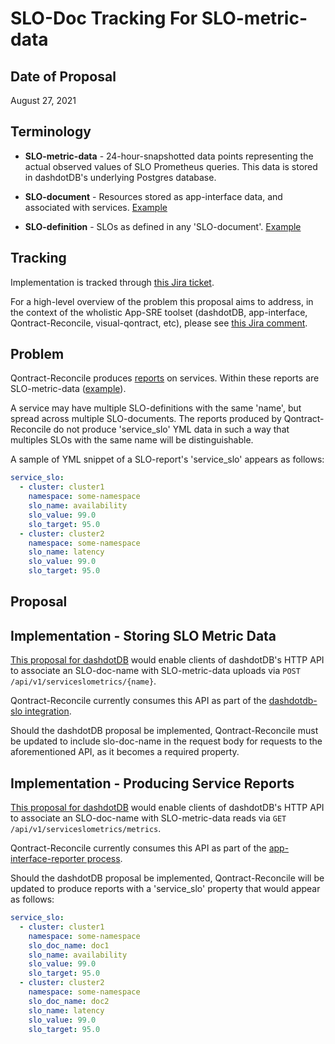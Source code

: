 # SLO-Doc Tracking For SLO-metric-data

## Date of Proposal

August 27, 2021

## Terminology

* **SLO-metric-data** - 24-hour-snapshotted data points representing the actual observed values of SLO Prometheus queries. This data is stored in dashdotDB's underlying Postgres database.

* **SLO-document** - Resources stored as app-interface data, and associated with services. [Example](https://gitlab.cee.redhat.com/service/app-interface/-/blob/32d546477e729e07bf33a46edce8ec44e6009e56/data/services/cincinnati/slo-documents/cincinnati.yml)

* **SLO-definition** - SLOs as defined in any 'SLO-document'. [Example](https://gitlab.cee.redhat.com/service/app-interface/-/blob/32d546477e729e07bf33a46edce8ec44e6009e56/data/services/cincinnati/slo-documents/cincinnati.yml#L13-23)

## Tracking

Implementation is tracked through [this Jira ticket](https://issues.redhat.com/browse/APPSRE-3570).

For a high-level overview of the problem this proposal aims to address, in the context of the wholistic App-SRE toolset (dashdotDB, app-interface, Qontract-Reconcile, visual-qontract, etc), please see [this Jira comment](https://issues.redhat.com/browse/APPSRE-3570?focusedCommentId=18878164&page=com.atlassian.jira.plugin.system.issuetabpanels%3Acomment-tabpanel#comment-18878164).

## Problem

Qontract-Reconcile produces [reports](https://gitlab.cee.redhat.com/service/app-interface/-/tree/master/data/reports) on services. Within these reports are SLO-metric-data ([example](https://gitlab.cee.redhat.com/service/app-interface/-/blob/master/data/reports/ocm/2021-08-01.yml#L128-143)).

A service may have multiple SLO-definitions with the same 'name', but spread across multiple SLO-documents. The reports produced by Qontract-Reconcile do not produce 'service_slo' YML data in such a way that multiples SLOs with the same name will be distinguishable.

A sample of YML snippet of a SLO-report's 'service_slo' appears as follows:
```yml
service_slo:
  - cluster: cluster1
    namespace: some-namespace
    slo_name: availability
    slo_value: 99.0
    slo_target: 95.0
  - cluster: cluster2
    namespace: some-namespace
    slo_name: latency
    slo_value: 99.0
    slo_target: 95.0
```

## Proposal

## Implementation - Storing SLO Metric Data

[This proposal for dashdotDB](https://github.com/app-sre/dashdotdb/pull/51) would enable clients of dashdotDB's HTTP API to associate an SLO-doc-name with SLO-metric-data uploads via `POST /api/v1/serviceslometrics/{name}`.

Qontract-Reconcile currently consumes this API as part of the [dashdotdb-slo integration](https://github.com/app-sre/qontract-reconcile/blob/master/reconcile/dashdotdb_slo.py).

Should the dashdotDB proposal be implemented, Qontract-Reconcile must be updated to include slo-doc-name in the request body for requests to the aforementioned API, as it becomes a required property.

## Implementation - Producing Service Reports

[This proposal for dashdotDB](https://github.com/app-sre/dashdotdb/pull/51) would enable clients of dashdotDB's HTTP API to associate an SLO-doc-name with SLO-metric-data reads via `GET /api/v1/serviceslometrics/metrics`.

Qontract-Reconcile currently consumes this API as part of the [app-interface-reporter process](https://github.com/app-sre/qontract-reconcile/blob/master/tools/app_interface_reporter.py).

Should the dashdotDB proposal be implemented, Qontract-Reconcile will be updated to produce reports with a 'service_slo' property that would appear as follows:
```yml
service_slo:
  - cluster: cluster1
    namespace: some-namespace
    slo_doc_name: doc1
    slo_name: availability
    slo_value: 99.0
    slo_target: 95.0
  - cluster: cluster2
    namespace: some-namespace
    slo_doc_name: doc2
    slo_name: latency
    slo_value: 99.0
    slo_target: 95.0
```
